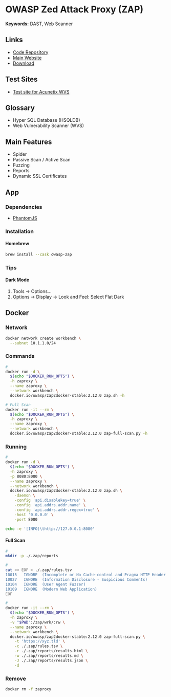 # OWASP Zed Attack Proxy (ZAP)

<!--
https://www.youtube.com/watch?v=YDijuX-MyWY
-->

<!--
(^|^[^:]+:\/\/|[^\.]+\.)subdomain\.example\.com.*
-->

<!--
https://app.pluralsight.com/paths/skill/web-application-scanning-with-owasp-zap
https://app.pluralsight.com/library/courses/owasp-zap-web-app-pentesting/table-of-contents
-->

**Keywords:** DAST, Web Scanner

## Links

- [Code Repository](https://github.com/zaproxy/zaproxy)
- [Main Website](https://zaproxy.org/)
- [Download](https://zaproxy.org/download/)

## Test Sites

- [Test site for Acunetix WVS](http://testphp.vulnweb.com)

## Glossary

- Hyper SQL Database (HSQLDB)
- Web Vulnerability Scanner (WVS)

## Main Features

- Spider
- Passive Scan / Active Scan
- Fuzzing
- Reports
- Dynamic SSL Certificates

## App

### Dependencies

- [PhantomJS](/phantomjs.md)

### Installation

#### Homebrew

```sh
brew install --cask owasp-zap
```

### Tips

#### Dark Mode

1. Tools -> Options...
2. Options -> Display -> Look and Feel: Select Flat Dark

## Docker

### Network

```sh
docker network create workbench \
  --subnet 10.1.1.0/24
```

### Commands

```sh
#
docker run -d \
  $(echo "$DOCKER_RUN_OPTS") \
  -h zaproxy \
  --name zaproxy \
  --network workbench \
  docker.io/owasp/zap2docker-stable:2.12.0 zap.sh -h

# Full Scan
docker run -it --rm \
  $(echo "$DOCKER_RUN_OPTS") \
  -h zaproxy \
  --name zaproxy \
  --network workbench \
  docker.io/owasp/zap2docker-stable:2.12.0 zap-full-scan.py -h
```

### Running

```sh
#
docker run -d \
  $(echo "$DOCKER_RUN_OPTS") \
  -h zaproxy \
  -p 8080:8080 \
  --name zaproxy \
  --network workbench \
  docker.io/owasp/zap2docker-stable:2.12.0 zap.sh \
    -daemon \
    -config 'api.disablekey=true' \
    -config 'api.addrs.addr.name' \
    -config 'api.addrs.addr.regex=true' \
    -host '0.0.0.0' \
    -port 8080
```

```sh
echo -e '[INFO]\thttp://127.0.0.1:8080'
```

#### Full Scan

```sh
#
mkdir -p ./.zap/reports

#
cat << EOF > ./.zap/rules.tsv
10015	IGNORE	(Incomplete or No Cache-control and Pragma HTTP Header Set)
10027	IGNORE	(Information Disclosure - Suspicious Comments)
10104	IGNORE	(User Agent Fuzzer)
10109	IGNORE	(Modern Web Application)
EOF

#
docker run -it --rm \
  $(echo "$DOCKER_RUN_OPTS") \
  -h zaproxy \
  -v "$PWD":/zap/wrk/:rw \
  --name zaproxy \
  --network workbench \
  docker.io/owasp/zap2docker-stable:2.12.0 zap-full-scan.py \
    -t 'https://xyz.tld' \
    -c ./.zap/rules.tsv \
    -r ./.zap/reports/results.html \
    -w ./.zap/reports/results.md \
    -J ./.zap/reports/results.json \
    -d
```

<!--
#### Web Swing

```sh
#
docker run -d \
  $(echo "$DOCKER_RUN_OPTS") \
  -h zaproxy \
  -p 8080:8080 \
  --name zaproxy \
  --network workbench \
  docker.io/owasp/zap2docker-stable:2.12.0 zap-webswing.sh
```
-->

### Remove

```sh
docker rm -f zaproxy
```
